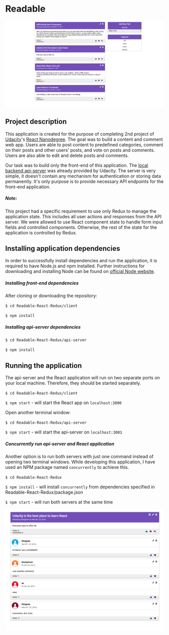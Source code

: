 # Readable

![alt text](./client/src/images/project_screenshot_one.png)


## Project description

This application is created for the purpose of completing 2nd project of [Udacity](https://www.udacity.com/)'s [React Nanodegree](https://www.udacity.com/course/react-nanodegree--nd019).
The goal was to build a content and comment web app. Users are able to post content to predefined categories, comment on their posts and other users' posts, and vote on posts and comments. Users are also able to edit and delete posts and comments.

Our task was to build only the front-end of this application. The [local backend api-server](https://github.com/udacity/reactnd-project-readable-starter) was already provided by Udacity. The server is very simple, it doesn't contain any mechanism for authentication or
storing data permanently. It's only purpose is to provide necessary API endpoints for the
front-end application.

##### Note:
This project had a specific requirement to use only Redux to manage the application state. This includes all user actions and responses from the API server. We were allowed to use React component state to handle form input fields and controlled components. Otherwise, the rest of the state for the application is controlled by Redux.

## Installing application dependencies

In order to successfully install dependencies and run the application, it is required to have Node.js and npm installed. Further instructions for downloading and installing Node can be found on [official Node website](https://nodejs.org/en/).

##### Installing front-end dependencies

After cloning or downloading the repository:

`$ cd Readable-React-Redux/client`

`$ npm install`

##### Installing api-server dependencies

`$ cd Readable-React-Redux/api-server`

`$ npm install`

## Running the application

The api-server and the React application will run on two separate ports on your local machine.
Therefore, they should be started separately.

`$ cd Readable-React-Redux/client`

`$ npm start` - will start the React app on `localhost:3000`

Open another terminal window:

`$ cd Readable-React-Redux/api-server`

`$ npm start` - will start the api-server on `localhost:3001`

##### Concurrently run api-server and React application

Another option is to run both servers with just one command instead of opening two terminal windows. While developing this application, I have used an NPM package named `concurrently` to achieve this.

`$ cd Readable-React-Redux`

`$ npm install` - will install `concurrently` from dependencies specified in Readable-React-Redux/package.json

`$ npm start` - will run both servers at the same time

![alt text](./client/src/images/project_screenshot_two.png)
